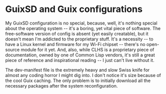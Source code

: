 # GuixSD and Guix configurations

My GuixSD configuration is no special, because, well, it's nothing special about the operating system -- it's a boring, yet vital piece of software. The free-software version of config is absent (yet easily creatable), but it doesn't mean I'm addicted to the proprietary stuff. It's a necessity  -- to have a Linux kernel and firmware for my Wi-Fi chipset -- there's no open-source module for it yet. And, also, while CLHS is a proprietary piece of documentation, owned by one of Common Lisp vendors, it's still a great piece of reference and inspirational reading -- I just can't live without it.

The dev-manifest file is the extremely heavy and slow Swiss knife for almost any coding horror I might dig into. I don't notice it's size because of the cool Guix caching. The only problem is to initially download all the necessary packages after the system reconfiguration.
